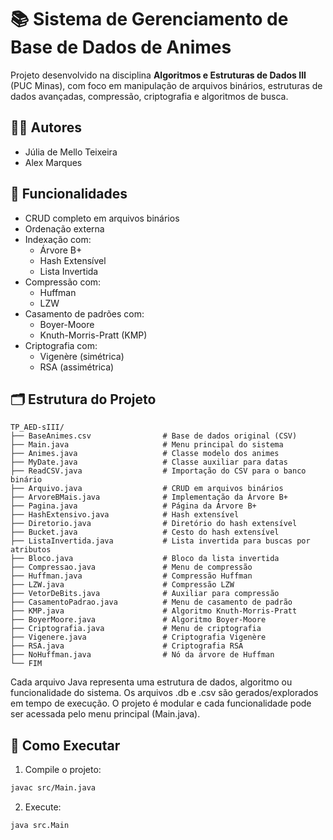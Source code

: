 # 📚 Sistema de Gerenciamento de Base de Dados de Animes

Projeto desenvolvido na disciplina **Algoritmos e Estruturas de Dados III** (PUC Minas), com foco em manipulação de arquivos binários, estruturas de dados avançadas, compressão, criptografia e algoritmos de busca.

## 👩‍💻 Autores

- Júlia de Mello Teixeira  
- Alex Marques

## 🧩 Funcionalidades

- CRUD completo em arquivos binários
- Ordenação externa
- Indexação com:
  - Árvore B+
  - Hash Extensível
  - Lista Invertida
- Compressão com:
  - Huffman
  - LZW
- Casamento de padrões com:
  - Boyer-Moore
  - Knuth-Morris-Pratt (KMP)
- Criptografia com:
  - Vigenère (simétrica)
  - RSA (assimétrica)

## 🗂️ Estrutura do Projeto

```
TP_AED-sIII/
├── BaseAnimes.csv                # Base de dados original (CSV)
├── Main.java                     # Menu principal do sistema
├── Animes.java                   # Classe modelo dos animes
├── MyDate.java                   # Classe auxiliar para datas
├── ReadCSV.java                  # Importação do CSV para o banco binário
├── Arquivo.java                  # CRUD em arquivos binários
├── ArvoreBMais.java              # Implementação da Árvore B+
├── Pagina.java                   # Página da Árvore B+
├── HashExtensivo.java            # Hash extensível
├── Diretorio.java                # Diretório do hash extensível
├── Bucket.java                   # Cesto do hash extensível
├── ListaInvertida.java           # Lista invertida para buscas por atributos
├── Bloco.java                    # Bloco da lista invertida
├── Compressao.java               # Menu de compressão
├── Huffman.java                  # Compressão Huffman
├── LZW.java                      # Compressão LZW
├── VetorDeBits.java              # Auxiliar para compressão
├── CasamentoPadrao.java          # Menu de casamento de padrão
├── KMP.java                      # Algoritmo Knuth-Morris-Pratt
├── BoyerMoore.java               # Algoritmo Boyer-Moore
├── Criptografia.java             # Menu de criptografia
├── Vigenere.java                 # Criptografia Vigenère
├── RSA.java                      # Criptografia RSA
├── NoHuffman.java                # Nó da árvore de Huffman
└── FIM
```
Cada arquivo Java representa uma estrutura de dados, algoritmo ou funcionalidade do sistema. Os arquivos .db e .csv são gerados/explorados em tempo de execução. O projeto é modular e cada funcionalidade pode ser acessada pelo menu principal (Main.java).

## 🚀 Como Executar

1. Compile o projeto:
```bash
javac src/Main.java
````
2. Execute:
```bash
java src.Main
````
